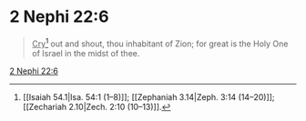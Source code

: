 # 2 Nephi 22:6

> <u>Cry</u>[^a] out and shout, thou inhabitant of Zion; for great is the Holy One of Israel in the midst of thee.

[2 Nephi 22:6](https://www.churchofjesuschrist.org/study/scriptures/bofm/2-ne/22?lang=eng&id=p6#p6)


[^a]: [[Isaiah 54.1|Isa. 54:1 (1–8)]]; [[Zephaniah 3.14|Zeph. 3:14 (14–20)]]; [[Zechariah 2.10|Zech. 2:10 (10–13)]].  
